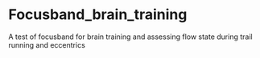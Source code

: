 # Focusband_brain_training
A test of focusband for brain training and assessing flow state during trail running and eccentrics

